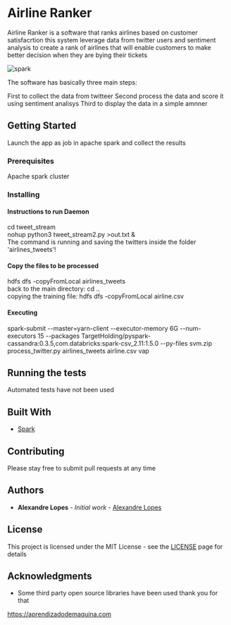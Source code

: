 # Airline Ranker

Airline Ranker is a software that ranks airlines based on customer satisfacrtion this system leverage data from twitter users and sentiment analysis to create a rank of airlines that will enable customers to make better decision when they are bying their tickets

![spark](https://upload.wikimedia.org/wikipedia/commons/thumb/f/f3/Apache_Spark_logo.svg/1200px-Apache_Spark_logo.svg.png)

The software has basically three main steps:

First to collect the data from twitteer
Second process the data and score it using sentiment analisys
Third to display the data in a simple amnner

## Getting Started

Launch the app as job in apache spark and collect the results

### Prerequisites

Apache spark cluster

### Installing

#### Instructions to run Daemon
cd tweet_stream <br/>
nohup python3 tweet_stream2.py >out.txt & <br/>
The command is running and saving the twitters inside the folder 'airlines_tweets'!

#### Copy the files to be processed
hdfs dfs -copyFromLocal  airlines_tweets <br/>
back to the main directory: cd .. <br/>
copying the training file: hdfs dfs -copyFromLocal airline.csv

#### Executing
spark-submit --master=yarn-client --executor-memory 6G --num-executors 15 --packages TargetHolding/pyspark-cassandra:0.3.5,com.databricks:spark-csv_2.11:1.5.0 --py-files svm.zip process_twitter.py airlines_tweets airline.csv vap 

## Running the tests

Automated tests have not been used 

## Built With

* [Spark](https://spark.apache.org/)

## Contributing

Please stay free to submit pull requests at any time

## Authors

* **Alexandre Lopes** - *Initial work* - [Alexandre Lopes](http://alexandre-lopes.com)

## License

This project is licensed under the MIT License - see the [LICENSE](https://en.wikipedia.org/wiki/MIT_License) page for details

## Acknowledgments

* Some third party open source libraries have been used thank you for that


https://aprendizadodemaquina.com


